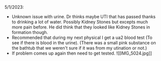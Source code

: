 5/1/2023:
* Unknown issue with urine. Dr thinks maybe UTI that has passed thanks to drinking a lot of water. Possibly Kidney Stones but excepts much more pain before. He did think that they looked like Kidney Stones in formation though. 
* Recommended that during my next physical I get a ua2 blood test (To see if there is blood in the urine). (There was a small pink substance on the bathtub that we weren't sure if it was from my utination or not.)
* If problem comes up again then need to get tested.
![[IMG_5024.jpg]]
